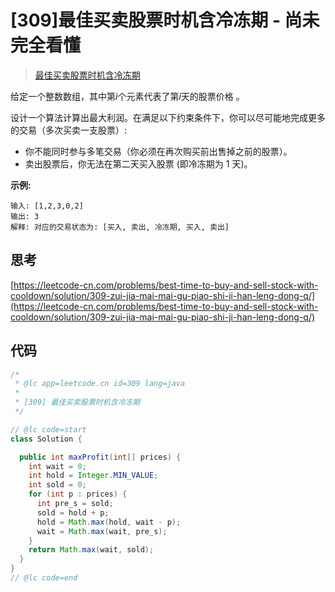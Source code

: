 # [309]最佳买卖股票时机含冷冻期 - 尚未完全看懂

> [最佳买卖股票时机含冷冻期](https://leetcode-cn.com/problems/best-time-to-buy-and-sell-stock-with-cooldown/description/)

给定一个整数数组，其中第*i*个元素代表了第*i*天的股票价格 。​

设计一个算法计算出最大利润。在满足以下约束条件下，你可以尽可能地完成更多的交易（多次买卖一支股票）:

- 你不能同时参与多笔交易（你必须在再次购买前出售掉之前的股票）。
- 卖出股票后，你无法在第二天买入股票 (即冷冻期为 1 天)。

**示例:**

```
输入: [1,2,3,0,2]
输出: 3
解释: 对应的交易状态为: [买入, 卖出, 冷冻期, 买入, 卖出]
```

## 思考

[https://leetcode-cn.com/problems/best-time-to-buy-and-sell-stock-with-cooldown/solution/309-zui-jia-mai-mai-gu-piao-shi-ji-han-leng-dong-q/](https://leetcode-cn.com/problems/best-time-to-buy-and-sell-stock-with-cooldown/solution/309-zui-jia-mai-mai-gu-piao-shi-ji-han-leng-dong-q/)

## 代码

```java
/*
 * @lc app=leetcode.cn id=309 lang=java
 *
 * [309] 最佳买卖股票时机含冷冻期
 */

// @lc code=start
class Solution {

  public int maxProfit(int[] prices) {
    int wait = 0;
    int hold = Integer.MIN_VALUE;
    int sold = 0;
    for (int p : prices) {
      int pre_s = sold;
      sold = hold + p;
      hold = Math.max(hold, wait - p);
      wait = Math.max(wait, pre_s);
    }
    return Math.max(wait, sold);
  }
}
// @lc code=end

```

